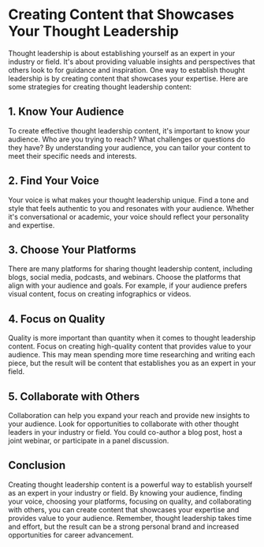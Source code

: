 Creating Content that Showcases Your Thought Leadership
======================================

Thought leadership is about establishing yourself as an expert in your industry or field. It's about providing valuable insights and perspectives that others look to for guidance and inspiration. One way to establish thought leadership is by creating content that showcases your expertise. Here are some strategies for creating thought leadership content:

## 1. Know Your Audience

To create effective thought leadership content, it's important to know your audience. Who are you trying to reach? What challenges or questions do they have? By understanding your audience, you can tailor your content to meet their specific needs and interests.

## 2. Find Your Voice

Your voice is what makes your thought leadership unique. Find a tone and style that feels authentic to you and resonates with your audience. Whether it's conversational or academic, your voice should reflect your personality and expertise.

## 3. Choose Your Platforms

There are many platforms for sharing thought leadership content, including blogs, social media, podcasts, and webinars. Choose the platforms that align with your audience and goals. For example, if your audience prefers visual content, focus on creating infographics or videos.

## 4. Focus on Quality

Quality is more important than quantity when it comes to thought leadership content. Focus on creating high-quality content that provides value to your audience. This may mean spending more time researching and writing each piece, but the result will be content that establishes you as an expert in your field.

## 5. Collaborate with Others

Collaboration can help you expand your reach and provide new insights to your audience. Look for opportunities to collaborate with other thought leaders in your industry or field. You could co-author a blog post, host a joint webinar, or participate in a panel discussion.

## Conclusion

Creating thought leadership content is a powerful way to establish yourself as an expert in your industry or field. By knowing your audience, finding your voice, choosing your platforms, focusing on quality, and collaborating with others, you can create content that showcases your expertise and provides value to your audience. Remember, thought leadership takes time and effort, but the result can be a strong personal brand and increased opportunities for career advancement.
